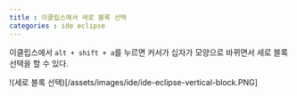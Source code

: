 ```yaml
---
title : 이클립스에서 새로 블록 선택
categories : ide eclipse
---
```


이클립스에서 `alt + shift + a`를 누르면 커서가 십자가 모양으로 바뀌면서 세로 블록 선택을 할 수 있다.

!(세로 블록 선택)[/assets/images/ide/ide-eclipse-vertical-block.PNG]

